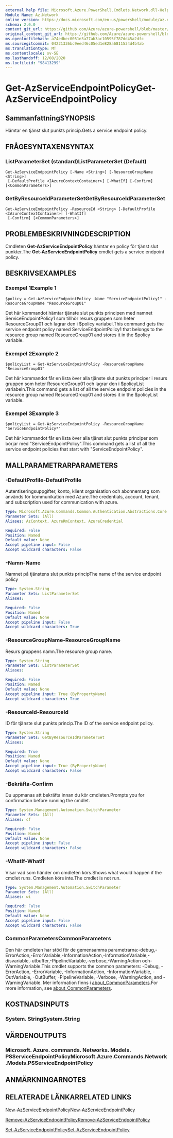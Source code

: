 ```yaml
---
external help file: Microsoft.Azure.PowerShell.Cmdlets.Network.dll-Help.xml
Module Name: Az.Network
online version: https://docs.microsoft.com/en-us/powershell/module/az.network/get-azserviceendpointpolicy
schema: 2.0.0
content_git_url: https://github.com/Azure/azure-powershell/blob/master/src/Network/Network/help/Get-AzServiceEndpointPolicy.md
original_content_git_url: https://github.com/Azure/azure-powershell/blob/master/src/Network/Network/help/Get-AzServiceEndpointPolicy.md
ms.openlocfilehash: a74edbec0051e3a77ab3ac10595f787dd45a2dfc
ms.sourcegitcommit: 04221336bc9eed46c05ed1e828a6811534d4b4ab
ms.translationtype: MT
ms.contentlocale: sv-SE
ms.lasthandoff: 12/08/2020
ms.locfileid: "98413299"
---
```

# <span data-ttu-id="6e614-101">Get-AzServiceEndpointPolicy</span><span class="sxs-lookup"><span data-stu-id="6e614-101">Get-AzServiceEndpointPolicy</span></span>

## <span data-ttu-id="6e614-102">Sammanfattning</span><span class="sxs-lookup"><span data-stu-id="6e614-102">SYNOPSIS</span></span>
<span data-ttu-id="6e614-103">Hämtar en tjänst slut punkts princip.</span><span class="sxs-lookup"><span data-stu-id="6e614-103">Gets a service endpoint policy.</span></span>

## <span data-ttu-id="6e614-104">FRÅGESYNTAXEN</span><span class="sxs-lookup"><span data-stu-id="6e614-104">SYNTAX</span></span>

### <span data-ttu-id="6e614-105">ListParameterSet (standard)</span><span class="sxs-lookup"><span data-stu-id="6e614-105">ListParameterSet (Default)</span></span>
```
Get-AzServiceEndpointPolicy [-Name <String>] [-ResourceGroupName <String>]
 [-DefaultProfile <IAzureContextContainer>] [-WhatIf] [-Confirm] [<CommonParameters>]
```

### <span data-ttu-id="6e614-106">GetByResourceIdParameterSet</span><span class="sxs-lookup"><span data-stu-id="6e614-106">GetByResourceIdParameterSet</span></span>
```
Get-AzServiceEndpointPolicy -ResourceId <String> [-DefaultProfile <IAzureContextContainer>] [-WhatIf]
 [-Confirm] [<CommonParameters>]
```

## <span data-ttu-id="6e614-107">PROBLEMBESKRIVNING</span><span class="sxs-lookup"><span data-stu-id="6e614-107">DESCRIPTION</span></span>
<span data-ttu-id="6e614-108">Cmdleten **Get-AzServiceEndpointPolicy** hämtar en policy för tjänst slut punkter.</span><span class="sxs-lookup"><span data-stu-id="6e614-108">The **Get-AzServiceEndpointPolicy** cmdlet gets a service endpoint policy.</span></span>

## <span data-ttu-id="6e614-109">BESKRIVS</span><span class="sxs-lookup"><span data-stu-id="6e614-109">EXAMPLES</span></span>

### <span data-ttu-id="6e614-110">Exempel 1</span><span class="sxs-lookup"><span data-stu-id="6e614-110">Example 1</span></span>
```
$policy = Get-AzServiceEndpointPolicy -Name "ServiceEndpointPolicy1" -ResourceGroupName "ResourceGroup01"
```

<span data-ttu-id="6e614-111">Det här kommandot hämtar tjänste slut punkts principen med namnet ServiceEndpointPolicy1 som tillhör resurs gruppen som heter ResourceGroup01 och lagrar den i $policy variabel.</span><span class="sxs-lookup"><span data-stu-id="6e614-111">This command gets the service endpoint policy named ServiceEndpointPolicy1 that belongs to the resource group named ResourceGroup01 and stores it in the $policy variable.</span></span>

### <span data-ttu-id="6e614-112">Exempel 2</span><span class="sxs-lookup"><span data-stu-id="6e614-112">Example 2</span></span>
```
$policyList = Get-AzServiceEndpointPolicy -ResourceGroupName "ResourceGroup01"
```

<span data-ttu-id="6e614-113">Det här kommandot får en lista över alla tjänste slut punkts principer i resurs gruppen som heter ResourceGroup01 och lagrar den i $policyList variabeln.</span><span class="sxs-lookup"><span data-stu-id="6e614-113">This command gets a list of all the service endpoint policies in the resource group named ResourceGroup01 and stores it in the $policyList variable.</span></span>

### <span data-ttu-id="6e614-114">Exempel 3</span><span class="sxs-lookup"><span data-stu-id="6e614-114">Example 3</span></span>
```
$policyList = Get-AzServiceEndpointPolicy -ResourceGroupName "ServiceEndpointPolicy*"
```

<span data-ttu-id="6e614-115">Det här kommandot får en lista över alla tjänst slut punkts principer som börjar med "ServiceEndpointPolicy".</span><span class="sxs-lookup"><span data-stu-id="6e614-115">This command gets a list of all the service endpoint policies that start with "ServiceEndpointPolicy".</span></span>

## <span data-ttu-id="6e614-116">MALLPARAMETRAR</span><span class="sxs-lookup"><span data-stu-id="6e614-116">PARAMETERS</span></span>

### <span data-ttu-id="6e614-117">-DefaultProfile</span><span class="sxs-lookup"><span data-stu-id="6e614-117">-DefaultProfile</span></span>
<span data-ttu-id="6e614-118">Autentiseringsuppgifter, konto, klient organisation och abonnemang som används för kommunikation med Azure.</span><span class="sxs-lookup"><span data-stu-id="6e614-118">The credentials, account, tenant, and subscription used for communication with azure.</span></span>

```yaml
Type: Microsoft.Azure.Commands.Common.Authentication.Abstractions.Core.IAzureContextContainer
Parameter Sets: (All)
Aliases: AzContext, AzureRmContext, AzureCredential

Required: False
Position: Named
Default value: None
Accept pipeline input: False
Accept wildcard characters: False
```

### <span data-ttu-id="6e614-119">-Namn</span><span class="sxs-lookup"><span data-stu-id="6e614-119">-Name</span></span>
<span data-ttu-id="6e614-120">Namnet på tjänstens slut punkts princip</span><span class="sxs-lookup"><span data-stu-id="6e614-120">The name of the service endpoint policy</span></span>

```yaml
Type: System.String
Parameter Sets: ListParameterSet
Aliases:

Required: False
Position: Named
Default value: None
Accept pipeline input: False
Accept wildcard characters: True
```

### <span data-ttu-id="6e614-121">-ResourceGroupName</span><span class="sxs-lookup"><span data-stu-id="6e614-121">-ResourceGroupName</span></span>
<span data-ttu-id="6e614-122">Resurs gruppens namn.</span><span class="sxs-lookup"><span data-stu-id="6e614-122">The resource group name.</span></span>

```yaml
Type: System.String
Parameter Sets: ListParameterSet
Aliases:

Required: False
Position: Named
Default value: None
Accept pipeline input: True (ByPropertyName)
Accept wildcard characters: True
```

### <span data-ttu-id="6e614-123">-ResourceId</span><span class="sxs-lookup"><span data-stu-id="6e614-123">-ResourceId</span></span>
<span data-ttu-id="6e614-124">ID för tjänste slut punkts princip.</span><span class="sxs-lookup"><span data-stu-id="6e614-124">The ID of the service endpoint policy.</span></span>

```yaml
Type: System.String
Parameter Sets: GetByResourceIdParameterSet
Aliases:

Required: True
Position: Named
Default value: None
Accept pipeline input: True (ByPropertyName)
Accept wildcard characters: False
```

### <span data-ttu-id="6e614-125">-Bekräfta</span><span class="sxs-lookup"><span data-stu-id="6e614-125">-Confirm</span></span>
<span data-ttu-id="6e614-126">Du uppmanas att bekräfta innan du kör cmdleten.</span><span class="sxs-lookup"><span data-stu-id="6e614-126">Prompts you for confirmation before running the cmdlet.</span></span>

```yaml
Type: System.Management.Automation.SwitchParameter
Parameter Sets: (All)
Aliases: cf

Required: False
Position: Named
Default value: None
Accept pipeline input: False
Accept wildcard characters: False
```

### <span data-ttu-id="6e614-127">-WhatIf</span><span class="sxs-lookup"><span data-stu-id="6e614-127">-WhatIf</span></span>
<span data-ttu-id="6e614-128">Visar vad som händer om cmdleten körs.</span><span class="sxs-lookup"><span data-stu-id="6e614-128">Shows what would happen if the cmdlet runs.</span></span> <span data-ttu-id="6e614-129">Cmdleten körs inte.</span><span class="sxs-lookup"><span data-stu-id="6e614-129">The cmdlet is not run.</span></span>

```yaml
Type: System.Management.Automation.SwitchParameter
Parameter Sets: (All)
Aliases: wi

Required: False
Position: Named
Default value: None
Accept pipeline input: False
Accept wildcard characters: False
```

### <span data-ttu-id="6e614-130">CommonParameters</span><span class="sxs-lookup"><span data-stu-id="6e614-130">CommonParameters</span></span>
<span data-ttu-id="6e614-131">Den här cmdleten har stöd för de gemensamma parametrarna:-debug,-ErrorAction,-ErrorVariable,-InformationAction,-InformationVariable,-disvariable,-utbuffer,-PipelineVariable,-verbose,-WarningAction och-WarningVariable.</span><span class="sxs-lookup"><span data-stu-id="6e614-131">This cmdlet supports the common parameters: -Debug, -ErrorAction, -ErrorVariable, -InformationAction, -InformationVariable, -OutVariable, -OutBuffer, -PipelineVariable, -Verbose, -WarningAction, and -WarningVariable.</span></span> <span data-ttu-id="6e614-132">Mer information finns i [about_CommonParameters](http://go.microsoft.com/fwlink/?LinkID=113216).</span><span class="sxs-lookup"><span data-stu-id="6e614-132">For more information, see [about_CommonParameters](http://go.microsoft.com/fwlink/?LinkID=113216).</span></span>

## <span data-ttu-id="6e614-133">KOSTNADS</span><span class="sxs-lookup"><span data-stu-id="6e614-133">INPUTS</span></span>

### <span data-ttu-id="6e614-134">System. String</span><span class="sxs-lookup"><span data-stu-id="6e614-134">System.String</span></span>

## <span data-ttu-id="6e614-135">VÄRDEN</span><span class="sxs-lookup"><span data-stu-id="6e614-135">OUTPUTS</span></span>

### <span data-ttu-id="6e614-136">Microsoft. Azure. commands. Networks. Models. PSServiceEndpointPolicy</span><span class="sxs-lookup"><span data-stu-id="6e614-136">Microsoft.Azure.Commands.Network.Models.PSServiceEndpointPolicy</span></span>

## <span data-ttu-id="6e614-137">ANMÄRKNINGAR</span><span class="sxs-lookup"><span data-stu-id="6e614-137">NOTES</span></span>

## <span data-ttu-id="6e614-138">RELATERADE LÄNKAR</span><span class="sxs-lookup"><span data-stu-id="6e614-138">RELATED LINKS</span></span>

[<span data-ttu-id="6e614-139">New-AzServiceEndpointPolicy</span><span class="sxs-lookup"><span data-stu-id="6e614-139">New-AzServiceEndpointPolicy</span></span>](./New-AzServiceEndpointPolicy.md)

[<span data-ttu-id="6e614-140">Remove-AzServiceEndpointPolicy</span><span class="sxs-lookup"><span data-stu-id="6e614-140">Remove-AzServiceEndpointPolicy</span></span>](./Remove-AzServiceEndpointPolicy.md)

[<span data-ttu-id="6e614-141">Set-AzServiceEndpointPolicy</span><span class="sxs-lookup"><span data-stu-id="6e614-141">Set-AzServiceEndpointPolicy</span></span>](./Set-AzServiceEndpointPolicy.md)
